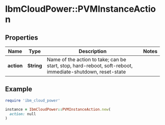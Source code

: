 # IbmCloudPower::PVMInstanceAction

## Properties

| Name | Type | Description | Notes |
| ---- | ---- | ----------- | ----- |
| **action** | **String** | Name of the action to take; can be start, stop, hard-reboot, soft-reboot, immediate-shutdown, reset-state |  |

## Example

```ruby
require 'ibm_cloud_power'

instance = IbmCloudPower::PVMInstanceAction.new(
  action: null
)
```

